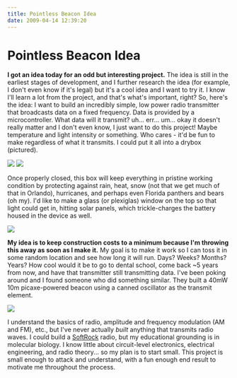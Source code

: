```yaml
---
title: Pointless Beacon Idea
date: 2009-04-14 12:39:20
---
```


# Pointless Beacon Idea

__I got an idea today for an odd but interesting project.__ The idea is still in the earliest stages of development, and I further research the idea (for example, I don't even know if it's legal) but it's a cool idea and I want to try it. I know I'll learn a lot from the project, and that's what's important, right? So, here's the idea: I want to build an incredibly simple, low power radio transmitter that broadcasts data on a fixed frequency. Data is provided by a microcontroller. What data will it transmit? uh... err... um... okay it doesn't really matter and I don't even know, I just want to do this project! Maybe temperature and light intensity or something. Who cares - it'd be fun to make regardless of what it transmits. I could put it all into a drybox (pictured).

<div class="text-center">

![](waterproof_box1.jpg)
![](waterproof_box2.jpg)

</div>

Once properly closed, this box will keep everything in pristine working condition by protecting against rain, heat, snow (not that we get much of that in Orlando), hurricanes, and perhaps even Florida panthers and bears (oh my). I'd like to make a glass (or plexiglas) window on the top so that light could get in, hitting solar panels, which trickle-charges the battery housed in the device as well.

<div class="text-center img-border">

[![](beacon_thumb.jpg)](beacon.jpg)

</div>

__My idea is to keep construction costs to a minimum because I'm throwing this away as soon as I make it.__ My goal is to make it work so I can toss it in some random location and see how long it will run. Days? Weeks? Months? Years? How cool would it be to go to dental school, come back ~5 years from now, and have that transmitter still transmitting data. I've been poking around and I found someone who did something similar. They built a 40mW 10m picaxe-powered beacon using a canned oscillator as the transmit element.

<div class="text-center">

[![](beacon2_thumb.jpg)](beacon2.jpg)

</div>

I understand the basics of radio, amplitude and frequency modulation (AM and FM), etc., but I've never actually _built_ anything that transmits radio waves. I could build a [SoftRock](http://www.softrockradio.org/) radio, but my educational grounding is in molecular biology. I know little about circuit-level electronics, electrical engineering, and radio theory... so my plan is to start small. This project is small enough to attack and understand, with a fun enough end result to motivate me throughout the process.

